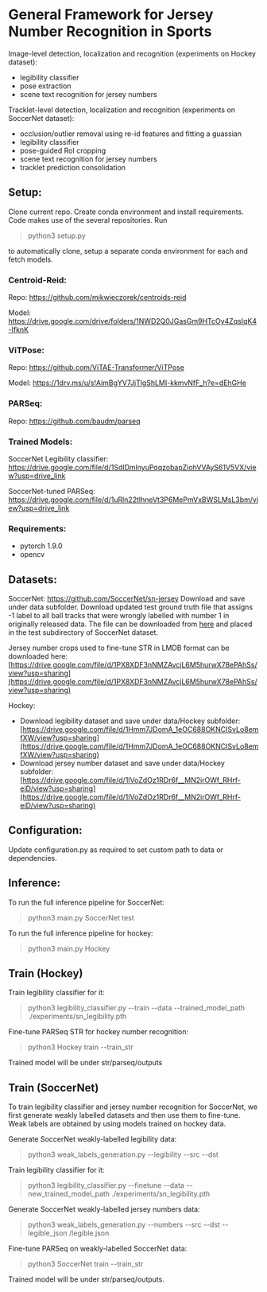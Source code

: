# General Framework for Jersey Number Recognition in Sports

Image-level detection, localization and recognition (experiments on Hockey dataset):
  - legibility classifier
  - pose extraction
  - scene text recognition for jersey numbers

Tracklet-level detection, localization and recognition (experiments on SoccerNet dataset):
  - occlusion/outlier removal using re-id features and fitting a guassian
  - legibility classifier
  - pose-guided RoI cropping
  - scene text recognition for jersey numbers
  - tracklet prediction consolidation

## Setup:
Clone current repo.
Create conda environment and install requirements.
Code makes use of the several repositories. Run 
> python3 setup.py 

to automatically clone, setup a separate conda environment for each and fetch models.

### Centroid-Reid:
Repo: https://github.com/mikwieczorek/centroids-reid

Model: https://drive.google.com/drive/folders/1NWD2Q0JGasGm9HTcOy4ZqsIqK4-IfknK

### ViTPose:
Repo: https://github.com/ViTAE-Transformer/ViTPose

Model: https://1drv.ms/u/s!AimBgYV7JjTlgShLMI-kkmvNfF_h?e=dEhGHe

### PARSeq:
Repo: https://github.com/baudm/parseq

### Trained Models:
SoccerNet Legibility classifier: https://drive.google.com/file/d/1SdIDmlnyuPqqzobapZiohVVAyS61V5VX/view?usp=drive_link

SoccerNet-tuned PARSeq: https://drive.google.com/file/d/1uRln22tlhneVt3P6MePmVxBWSLMsL3bm/view?usp=drive_link

### Requirements:
* pytorch 1.9.0
* opencv

## Datasets:
SoccerNet:
https://github.com/SoccerNet/sn-jersey
Download and save under data subfolder.  Download updated test ground truth file that assigns -1 label to all ball tracks 
that were wrongly labelled with number 1 in originally released data. The file can be downloaded from [here](https://drive.google.com/file/d/1mRnglyMiuuM6CYuzm-ZMFOG72ZeS_8ck/view?usp=sharing) and placed in the test subdirectory of SoccerNet
dataset.

Jersey number crops used to fine-tune STR in LMDB format can be downloaded here: [https://drive.google.com/file/d/1PX8XDF3nNMZAvcjL6M5hurwX78ePAhSs/view?usp=sharing](https://drive.google.com/file/d/1PX8XDF3nNMZAvcjL6M5hurwX78ePAhSs/view?usp=sharing)

Hockey: 
* Download legibility dataset and save under data/Hockey subfolder: [https://drive.google.com/file/d/1Hmm7JDomA_1eOC688OKNCISvLo8emfXW/view?usp=sharing](https://drive.google.com/file/d/1Hmm7JDomA_1eOC688OKNCISvLo8emfXW/view?usp=sharing)
* Download jersey number dataset and save under data/Hockey subfolder: [https://drive.google.com/file/d/1lVoZdOz1RDr6f__MN2irOWf_RHrf-eiD/view?usp=sharing](https://drive.google.com/file/d/1lVoZdOz1RDr6f__MN2irOWf_RHrf-eiD/view?usp=sharing)


## Configuration:
Update configuration.py as required to set custom path to data or dependencies. 

## Inference:
To run the full inference pipeline for SoccerNet:
> python3 main.py SoccerNet test

To run the full inference pipeline for hockey:
> python3 main.py Hockey

## Train (Hockey)
Train legibility classifier for it:
> python3 legibility_classifier.py --train --data <new-dataset-directory> --trained_model_path ./experiments/sn_legibility.pth

Fine-tune PARSeq STR for hockey number recognition:
> python3 Hockey train --train_str

Trained model will be under str/parseq/outputs

## Train (SoccerNet)
To train legibility classifier and jersey number recognition for SoccerNet, we first generate weakly labelled datasets and then use them to fine-tune.
Weak labels are obtained by using models trained on hockey data.

Generate SoccerNet weakly-labelled legibility data:
> python3 weak_labels_generation.py --legibility --src <SoccerNet-directory>  --dst <new-dataset-directory>

Train legibility classifier for it:
> python3 legibility_classifier.py --finetune --data <new-dataset-directory> --new_trained_model_path ./experiments/sn_legibility.pth

Generate SoccerNet weakly-labelled jersey numbers data:
> python3 weak_labels_generation.py --numbers --src <SoccerNet-directory>  --dst <new-dataset-directory> --legible_json <legibility-dataset-directory>/legible.json

Fine-tune PARSeq on weakly-labelled SoccerNet data:
> python3 SoccerNet train --train_str

Trained model will be under str/parseq/outputs.